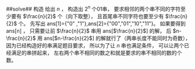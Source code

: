 ﻿##solve##
构造
给出 $n$ ， 构造出 $2^n$ 个01串， 要求相邻的两个串不同的字符至少要有 $\frac{n}{2}$ 个（向下取整）， 且首尾串不同字符也要至少有 $\frac{n}{2}$ 个。
先写出 ans[1]={"0" ,"1"},ans[2]={"00","01","10","11"}。 如果要得到 ans[n] ， 只需要让前 $\frac{n}{2}$ 串用 ans[$\frac{n}{2}$] 的解， 后 $n-\frac{n}{2}$ 用 ans[$n-\frac{n}{2}$] 的解就行了（两串长度不能同时为奇数）， 因为已经构造好的串满足题目要求， 所以为了让 $n$ 串也满足条件， 可以让两个已经满足的串拼起来， 左右两个串不相同的数之和就是要求的串不相同的数的个数。
